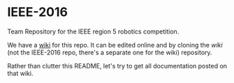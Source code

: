 # IEEE-2016
Team Repository for the IEEE region 5 robotics competition.

We have a [wiki](https://github.com/sdsmt-robotics/IEEE-2016/wiki) for this repo. It can be edited online and by cloning the *wiki* (not the IEEE-2016 repo, there's a separate one for the wiki) repository.

Rather than clutter this README, let's try to get all documentation posted on that wiki.
